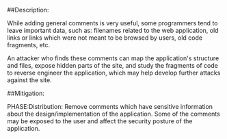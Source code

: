 ##Description:

While adding general comments is very useful, some programmers tend to leave important data, such as: filenames related to the web application, old links or links which were not meant to be browsed by users, old code fragments, etc.

An attacker who finds these comments can map the application's structure and files, expose hidden parts of the site, and study the fragments of code to reverse engineer the application, which may help develop further attacks against the site.

##Mitigation:


PHASE:Distribution:
Remove comments which have sensitive information about the design/implementation of the application. Some of the comments may be exposed to the user and affect the security posture of the application.

